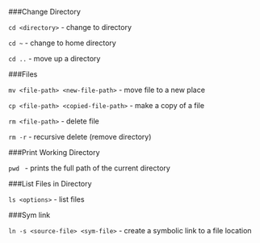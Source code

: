###Change Directory

```cd <directory>``` - change to directory

```cd ~``` - change to home directory

```cd ..``` - move up a directory

###Files

```mv <file-path> <new-file-path>``` - move file to a new place

```cp <file-path> <copied-file-path>``` - make a copy of a file

```rm <file-path>``` - delete file

```rm -r``` - recursive delete (remove directory)

###Print Working Directory

```pwd ``` - prints the full path of the current directory

###List Files in Directory

```ls <options>``` - list files

###Sym link

```ln -s <source-file> <sym-file>``` - create a symbolic link to a file location

